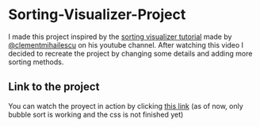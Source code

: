 # Sorting-Visualizer-Project
I made this project inspired by the <a href="https://www.youtube.com/watch?v=pFXYym4Wbkc" target="_blank">sorting visualizer tutorial</a> made by <a href="https://github.com/clementmihailescu" target='_blank'>@clementmihailescu</a> on his youtube channel. After watching this video I decided to recreate the project by changing some details and adding more sorting methods.

## Link to the project
You can watch the proyect in action by clicking <a href="https://sorting-visualizer-project.netlify.app/" target="_blank">this link</a> (as of now, only bubble sort is working and the css is not finished yet)
